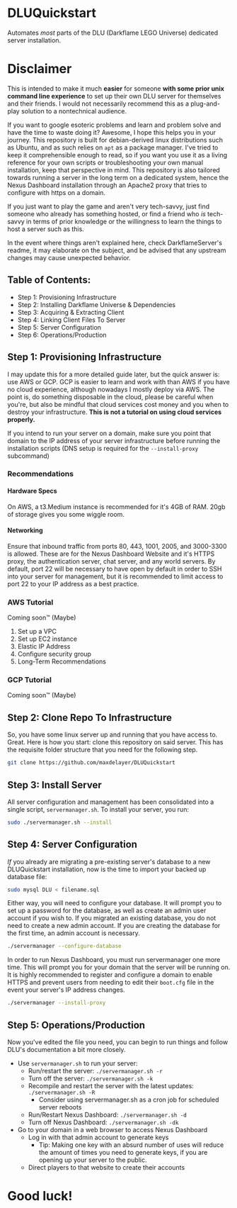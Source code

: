 # DLUQuickstart
Automates *most* parts of the DLU (Darkflame LEGO Universe) dedicated server installation.

# Disclaimer

This is intended to make it much **easier** for someone **with some prior unix command line experience** to set up their own DLU server for themselves and their friends. I would not necessarily recommend this as a plug-and-play solution to a nontechnical audience. 

If you want to google esoteric problems and learn and problem solve and have the time to waste doing it? Awesome, I hope this helps you in your journey. This repository is built for debian-derived linux distributions such as Ubuntu, and as such relies on `apt` as a package manager. I've tried to keep it comprehensible enough to read, so if you want you use it as a living reference for your own scripts or troubleshooting your own manual installation, keep that perspective in mind. This repository is also tailored towards running a server in the long term on a dedicated system, hence the Nexus Dashboard installation through an Apache2 proxy that tries to configure with https on a domain.

If you just want to play the game and aren't very tech-savvy, just find someone who already has something hosted, or find a friend who *is* tech-savvy in terms of prior knowledge or the willingness to learn the things to host a server such as this.

In the event where things aren't explained here, check DarkflameServer's readme, it may elaborate on the subject, and be advised that any upstream changes may cause unexpected behavior.

## Table of Contents:

 - Step 1: Provisioning Infrastructure
 - Step 2: Installing Darkflame Universe & Dependencies
 - Step 3: Acquiring & Extracting Client
 - Step 4: Linking Client Files To Server
 - Step 5: Server Configuration
 - Step 6: Operations/Production

## Step 1: Provisioning Infrastructure

I may update this for a more detailed guide later, but the quick answer is: use AWS or GCP. GCP is easier to learn and work with than AWS if you have no cloud experience, although nowadays I mostly deploy via AWS. The point is, do something disposable in the cloud, please be careful when you're, but also be mindful that cloud services cost money and you when to destroy your infrastructure. **This is not a tutorial on using cloud services properly.**

If you intend to run your server on a domain, make sure you point that domain to the IP address of your server infrastructure before running the installation scripts (DNS setup is required for the ```--install-proxy``` subcommand)

### Recommendations

#### Hardware Specs

On AWS, a t3.Medium instance is recommended for it's 4GB of RAM. 20gb of storage gives you some wiggle room.

#### Networking

Ensure that inbound traffic from ports 80, 443, 1001, 2005, and 3000-3300 is allowed. These are for the Nexus Dashboard Website and it's HTTPS proxy, the authentication server, chat server, and any world servers. By default, port 22 will be necessary to have open by default in order to SSH into your server for management, but it is recommended to limit access to port 22 to your IP address as a best practice. 

### AWS Tutorial

Coming soon:tm: (Maybe)

1. Set up a VPC
2. Set up EC2 instance
3. Elastic IP Address
4. Configure security group
5. Long-Term Recommendations

### GCP Tutorial

Coming soon:tm: (Maybe)

## Step 2: Clone Repo To Infrastructure

So, you have some linux server up and running that you have access to. Great. Here is how you start: clone this repository on said server. This has the requisite folder structure that you need for the following step.

```bash
git clone https://github.com/maxdelayer/DLUQuickstart
```

## Step 3: Install Server

All server configuration and management has been consolidated into a single script, `servermanager.sh`. To install your server, you run:

```bash
sudo ./servermanager.sh --install
```

## Step 4: Server Configuration

*If* you already are migrating a pre-existing server's database to a new DLUQuickstart installation, now is the time to import your backed up database file:

```bash
sudo mysql DLU < filename.sql
```

Either way, you will need to configure your database. It will prompt you to set up a password for the database, as well as create an admin user account if you wish to. If you migrated an existing database, you do not need to create a new admin account. If you are creating the database for the first time, an admin account is necessary.

```bash
./servermanager --configure-database
```

In order to run Nexus Dashboard, you must run servermanager one more time. This will prompt you for your domain that the server will be running on. It is highly recommended to register and configure a domain to enable HTTPS and prevent users from needing to edit their `boot.cfg` file in the event your server's IP address changes.

```bash
./servermanager --install-proxy
```

## Step 5: Operations/Production

Now you've edited the file you need, you can begin to run things and follow DLU's documentation a bit more closely.

- Use `servermanager.sh` to run your server:
  - Run/restart the server: `./servermanager.sh -r`
  - Turn off the server: `./servermanager.sh -k`
  - Recompile and restart the server with the latest updates: `./servermanager.sh -R`
    - Consider using servermanager.sh as a cron job for scheduled server reboots
  - Run/Restart Nexus Dashboard: `./servermanager.sh -d`
  - Turn off Nexus Dashboard: `./servermanager.sh -dk`
- Go to your domain in a web browser to access Nexus Dashboard
  - Log in with that admin account to generate keys
    - Tip: Making one key with an absurd number of uses will reduce the amount of times you need to generate keys, if you are opening up your server to the public.
  - Direct players to that website to create their accounts

# Good luck!
